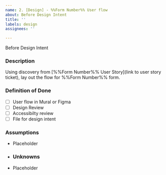 ```yaml
---
name: 2. [Design] - %%Form Number%% User flow
about: Before Design Intent
title: ''
labels: design
assignees: ''

---
```


Before Design Intent
### **Description**
Using discovery from [%%Form Number%% User Story](link to user story ticket), lay out the flow for %%Form Number%% form.

### **Definition of Done**
- [ ] User flow in Mural or Figma
- [ ] Design Review
- [ ] Accessibilty review
- [ ] File for design intent

### **Assumptions**
- Placeholder

- ### **Unknowns**
- Placeholder
